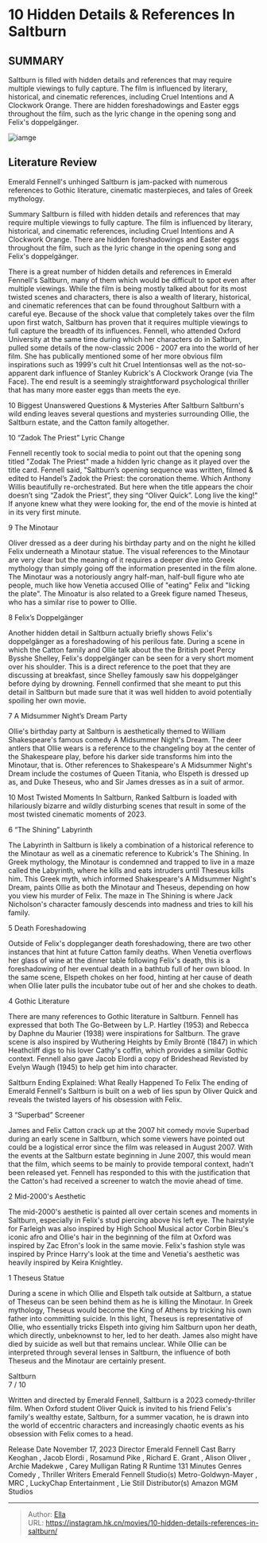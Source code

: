 # 10 Hidden Details &amp; References In Saltburn


## SUMMARY 


 Saltburn is filled with hidden details and references that may require multiple viewings to fully capture. 
 The film is influenced by literary, historical, and cinematic references, including Cruel Intentions and A Clockwork Orange. 
 There are hidden foreshadowings and Easter eggs throughout the film, such as the lyric change in the opening song and Felix&#39;s doppelgänger. 

![iamge](https://static1.srcdn.com/wordpress/wp-content/uploads/2024/01/saltburn-movie-easter-eggs-references.jpg)

## Literature Review

Emerald Fennell&#39;s unhinged Saltburn is jam-packed with numerous references to Gothic literature, cinematic masterpieces, and tales of Greek mythology.




Summary
 Saltburn is filled with hidden details and references that may require multiple viewings to fully capture. 
 The film is influenced by literary, historical, and cinematic references, including Cruel Intentions and A Clockwork Orange. 
 There are hidden foreshadowings and Easter eggs throughout the film, such as the lyric change in the opening song and Felix&#39;s doppelgänger. 


There is a great number of hidden details and references in Emerald Fennell&#39;s Saltburn, many of them which would be difficult to spot even after multiple viewings. While the film is being mostly talked about for its most twisted scenes and characters, there is also a wealth of literary, historical, and cinematic references that can be found throughout Saltburn with a careful eye. Because of the shock value that completely takes over the film upon first watch, Saltburn has proven that it requires multiple viewings to full capture the breadth of its influences.
Fennell, who attended Oxford University at the same time during which her characters do in Saltburn, pulled some details of the now-classic 2006 - 2007 era into the world of her film. She has publically mentioned some of her more obvious film inspirations such as 1999&#39;s cult hit Cruel Intentionsas well as the not-so-apparent dark influence of Stanley Kubrick&#39;s A Clockwork Orange (via The Face). The end result is a seemingly straightforward psychological thriller that has many more easter eggs than meets the eye.
            
 
 10 Biggest Unanswered Questions &amp; Mysteries After Saltburn 
Saltburn&#39;s wild ending leaves several questions and mysteries surrounding Ollie, the Saltburn estate, and the Catton family altogether.












 








 10  “Zadok The Priest” Lyric Change 
        

Fennell recently took to social media to point out that the opening song titled &#34;Zodak The Priest&#34; made a hidden lyric change as it played over the title card. Fennell said, &#34;Saltburn’s opening sequence was written, filmed &amp; edited to Handel’s Zadok the Priest: the coronation theme. Which Anthony Willis beautifully re-orchestrated. But here when the title appears the choir doesn’t sing “Zadok the Priest”, they sing “Oliver Quick”. Long live the king!&#34; If anyone knew what they were looking for, the end of the movie is hinted at in its very first minute.





 9  The Minotaur 
        

Oliver dressed as a deer during his birthday party and on the night he killed Felix underneath a Minotaur statue. The visual references to the Minotaur are very clear but the meaning of it requires a deeper dive into Greek mythology than simply going off the information presented in the film alone. The Minotaur was a notoriously angry half-man, half-bull figure who ate people, much like how Venetia accused Ollie of &#34;eating&#34; Felix and &#34;licking the plate&#34;. The Minoatur is also related to a Greek figure named Theseus, who has a similar rise to power to Ollie.





 8  Felix’s Doppelgänger 
        

Another hidden detail in Saltburn actually briefly shows Felix&#39;s doppelgänger as a foreshadowing of his perilous fate. During a scene in which the Catton family and Ollie talk about the the British poet Percy Bysshe Shelley, Felix&#39;s doppelgänger can be seen for a very short moment over his shoulder. This is a direct reference to the poet that they are discussing at breakfast, since Shelley famously saw his doppelgänger before dying by drowning. Fennell confirmed that she meant to put this detail in Saltburn but made sure that it was well hidden to avoid potentially spoiling her own movie.





 7  A Midsummer Night’s Dream Party 
        

Ollie&#39;s birthday party at Saltburn is aesthetically themed to William Shakespeare&#39;s famous comedy A Midsummer Night&#39;s Dream. The deer antlers that Ollie wears is a reference to the changeling boy at the center of the Shakespeare play, before his darker side transforms him into the Minotaur, that is. Other references to Shakespeare&#39;s A Midsummer Night&#39;s Dream include the costumes of Queen Titania, who Elspeth is dressed up as, and Duke Theseus, who and Sir James dresses as in a suit of armor.
            
 
 10 Most Twisted Moments In Saltburn, Ranked 
Saltburn is loaded with hilariously bizarre and wildly disturbing scenes that result in some of the most twisted cinematic moments of 2023.








 6  “The Shining” Labyrinth 
        

The Labyrinth in Saltburn is likely a combination of a historical reference to the Minotaur as well as a cinematic reference to Kubrick&#39;s The Shining. In Greek mythology, the Minotaur is condemned and trapped to live in a maze called the Labyrinth, where he kills and eats intruders until Theseus kills him. This Greek myth, which informed Shakespeare&#39;s A Midsummer Night&#39;s Dream, paints Ollie as both the Minotaur and Theseus, depending on how you view his murder of Felix. The maze in The Shining is where Jack Nicholson&#39;s character famously descends into madness and tries to kill his family.





 5  Death Foreshadowing 
        

Outside of Felix&#39;s doppleganger death foreshadowing, there are two other instances that hint at future Catton family deaths. When Venetia overflows her glass of wine at the dinner table following Felix&#39;s death, this is a foreshadowing of her eventual death in a bathtub full of her own blood. In the same scene, Elspeth chokes on her food, hinting at her cause of death when Ollie later pulls the incubator tube out of her and she chokes to death.





 4  Gothic Literature 
        

There are many references to Gothic literature in Saltburn. Fennell has expressed that both The Go-Between by L.P. Hartley (1953) and Rebecca by Daphne du Maurier (1938) were inspirations for Saltburn. The grave scene is also inspired by Wuthering Heights by Emily Brontë (1847) in which Heathcliff digs to his lover Cathy&#39;s coffin, which provides a similar Gothic context. Fennell also gave Jacob Elordi a copy of Brideshead Revisted by Evelyn Waugh (1945) to help get him into character.
            
 
 Saltburn Ending Explained: What Really Happened To Felix 
The ending of Emerald Fennell&#39;s Saltburn is built on a web of lies spun by Oliver Quick and reveals the twisted layers of his obsession with Felix.








 3  “Superbad” Screener 
        

James and Felix Catton crack up at the 2007 hit comedy movie Superbad during an early scene in Saltburn, which some viewers have pointed out could be a logistical error since the film was released in August 2007. With the events at the Saltburn estate beginning in June 2007, this would mean that the film, which seems to be mainly to provide temporal context, hadn&#39;t been released yet. Fennell has responded to this with the justification that the Catton&#39;s had received a screener to watch the movie ahead of time.





 2  Mid-2000&#39;s Aesthetic 
        

The mid-2000&#39;s aesthetic is painted all over certain scenes and moments in Saltburn, especially in Felix&#39;s stud piercing above his left eye. The hairstyle for Farleigh was also inspired by High School Musical actor Corbin Bleu&#39;s iconic afro and Ollie&#39;s hair in the beginning of the film at Oxford was inspired by Zac Efron&#39;s look in the same movie. Felix&#39;s fashion style was inspired by Prince Harry&#39;s look at the time and Venetia&#39;s aesthetic was heavily inspired by Keira Knightley.





 1  Theseus Statue 
        

During a scene in which Ollie and Elspeth talk outside at Saltburn, a statue of Theseus can be seen behind them as he is killing the Minotaur. In Greek mythology, Theseus would become the King of Athens by tricking his own father into committing suicide. In this light, Theseus is representative of Ollie, who essentially tricks Elspeth into giving him Saltburn upon her death, which directly, unbeknownst to her, led to her death. James also might have died by suicide as well but that remains unclear. While Ollie can be interpreted through several lenses in Saltburn, the influence of both Theseus and the Minotaur are certainly present.
        


  Saltburn  
7 
/ 10 


Written and directed by Emerald Fennell, Saltburn is a 2023 comedy-thriller film. When Oxford student Oliver Quick is invited to his friend Felix&#39;s family&#39;s wealthy estate, Saltburn, for a summer vacation, he is drawn into the world of eccentric characters and increasingly chaotic events as his obsession with Felix comes to a head.

  Release Date    November 17, 2023     Director    Emerald Fennell     Cast    Barry Keoghan , Jacob Elordi , Rosamund Pike , Richard E. Grant , Alison Oliver , Archie Madekwe , Carey Mulligan     Rating    R     Runtime    131 Minutes     Genres    Comedy , Thriller     Writers    Emerald Fennell     Studio(s)    Metro-Goldwyn-Mayer , MRC , LuckyChap Entertainment , Lie Still     Distributor(s)    Amazon MGM Studios    



---

> Author: [Ella](https://instagram.hk.cn/)  
> URL: https://instagram.hk.cn/movies/10-hidden-details-references-in-saltburn/  

